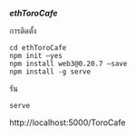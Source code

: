 ***ethToroCafe***


  การติดตั้ง

    cd ethToroCafe
    npm init –yes
    npm install web3@0.20.7 –save
    npm install -g serve
  รัน

    serve
    
   http://localhost:5000/ToroCafe
